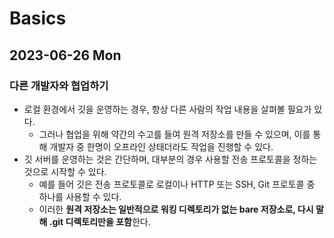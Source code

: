 # Basics
## 2023-06-26 Mon
### 다른 개발자와 협업하기
* 로컬 환경에서 깃을 운영하는 경우, 항상 다른 사람의 작업 내용을 살펴볼 필요가 있다.
    * 그러나 협업을 위해 약간의 수고를 들여 원격 저장소를 만들 수 있으며, 이를 통해 개발자 중 한명이 오프라인 상태더라도 작업을 진행할 수 있다.
* 깃 서버를 운영하는 것은 간단하며, 대부분의 경우 사용할 전송 프로토콜을 정하는 것으로 시작할 수 있다.
    * 예를 들어 깃은 전송 프로토콜로 로컬이나 HTTP 또는 SSH, Git 프로토콜 중 하나를 사용할 수 있다.
    * 이러한 **원격 저장소는 일반적으로 워킹 디렉토리가 없는 bare 저장소로, 다시 말해 .git 디렉토리만을 포함**한다.